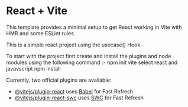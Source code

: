 # React + Vite

This template provides a minimal setup to get React working in Vite with HMR and some ESLint rules.

This is a simple react project using the usecase() Hook.

To start with the project first create and install the plugins and node modules using the following command :-
npm init vite
select react and javavscript
npm install

Currently, two official plugins are available:

- [@vitejs/plugin-react](https://github.com/vitejs/vite-plugin-react/blob/main/packages/plugin-react/README.md) uses [Babel](https://babeljs.io/) for Fast Refresh
- [@vitejs/plugin-react-swc](https://github.com/vitejs/vite-plugin-react-swc) uses [SWC](https://swc.rs/) for Fast Refresh
